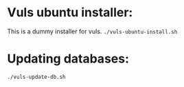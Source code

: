 # Vuls ubuntu installer:
This is a dummy installer for vuls.
`./vuls-ubuntu-install.sh`


# Updating databases:
`./vuls-update-db.sh`
